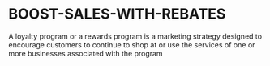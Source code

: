 # BOOST-SALES-WITH-REBATES
A loyalty program or a rewards program is a marketing strategy designed to encourage customers to continue to shop at or use the services of one or more businesses associated with the program
